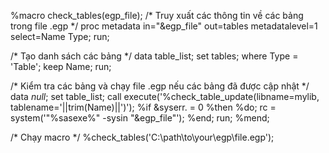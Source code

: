 %macro check_tables(egp_file);
   /* Truy xuất các thông tin về các bảng trong file .egp */
   proc metadata in="&egp_file"
                 out=tables
                 metadatalevel=1
                 select=Name Type;
   run;
   
   /* Tạo danh sách các bảng */
   data table_list;
      set tables;
      where Type = 'Table';
      keep Name;
   run;
   
   /* Kiểm tra các bảng và chạy file .egp nếu các bảng đã được cập nhật */
   data _null_;
      set table_list;
      call execute('%check_table_update(libname=mylib, tablename='||trim(Name)||')');
      %if &syserr. = 0 %then %do;
         rc = system('"%sasexe%" -sysin "&egp_file"');
      %end;
   run;
%mend;

/* Chạy macro */
%check_tables('C:\path\to\your\egp\file.egp');
